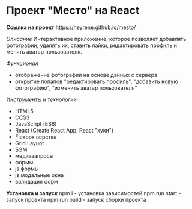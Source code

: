 # Проект "Место" на React
**Ссылка на проект**
https://heyrene.github.io/mesto/

*Описание*
Интерактивное приложение, которое позволяет добавлять фотографии, удалять их, ставить лайки, редактировать профиль и менять аватар пользователя.

*Функционал*
* отображение фотографий на основе данных с сервера
* открытие попапов "редактировать профиль", "добавить новую фотографию", "изменить аватар пользователя"

*Инструменты и технологии*
* HTML5
* CCS3
* JavaScript (ES6)
* React (Create React App, React "хуки")
* Flexbox верстка
* Grid Layuot
* БЭМ
* медиазапросы
* формы
* js формы 
* js модальные окна
* валидация форм

**Установка и запуск**
npm i - установка зависимостей
npm run start - запуск проекта
npm run build - запуск сборки проекта



